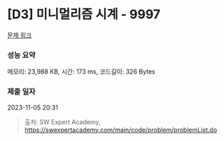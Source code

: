 # [D3] 미니멀리즘 시계 - 9997 

[문제 링크](https://swexpertacademy.com/main/code/problem/problemDetail.do?contestProbId=AXIvNBzKapEDFAXR) 

### 성능 요약

메모리: 23,988 KB, 시간: 173 ms, 코드길이: 326 Bytes

### 제출 일자

2023-11-05 20:31



> 출처: SW Expert Academy, https://swexpertacademy.com/main/code/problem/problemList.do